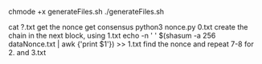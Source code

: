 chmode +x generateFiles.sh
./generateFiles.sh

cat ?.txt
get the nonce
get consensus
python3 nonce.py 0.txt
create the chain in the next block, using 1.txt
echo -n ' ' $(shasum -a 256 dataNonce.txt | awk {'print $1'}) >> 1.txt
find the nonce and repeat 7-8 for 2. and 3.txt

